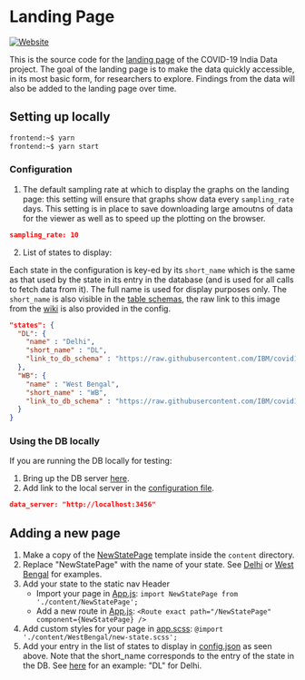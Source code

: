 # Landing Page

[![Website](https://img.shields.io/badge/design-carbon-blue)](https://www.carbondesignsystem.com/)

This is the source code for the [landing page](https://ibm.biz/covid-data-india) of the COVID-19 India Data project.
The goal of the landing page is to make the data quickly accessible, in its most basic form, for researchers to explore.
Findings from the data will also be added to the landing page over time.

## Setting up locally

```bash
frontend:~$ yarn
frontend:~$ yarn start
```

### Configuration

1. The default sampling rate at which to display the graphs on the landing page: this setting will ensure that
   graphs show data every `sampling_rate` days. This setting is in place to save downloading large amoutns of data
   for the viewer as well as to speed up the plotting on the browser.

```json
sampling_rate: 10
```

2. List of states to display:

Each state in the configuration is key-ed by its `short_name` which is the same as that used by the state
in its entry in the database (and is used for all calls to fetch data from it).
The full name is used for display purposes only.
The `short_name` is also visible in the [table schemas](https://github.com/IBM/covid19-india-data/wiki/States),
the raw link to this image from the [wiki](https://github.com/IBM/covid19-india-data/wiki)
is also provided in the config.

```json
"states": {
  "DL": {
    "name" : "Delhi",
    "short_name" : "DL",
    "link_to_db_schema" : "https://raw.githubusercontent.com/IBM/covid19-india-data/main/docs/images/DL_tables.png"
  },
  "WB": {
    "name" : "West Bengal",
    "short_name" : "WB",
    "link_to_db_schema" : "https://raw.githubusercontent.com/IBM/covid19-india-data/main/docs/images/WB_tables.png"
  }
}
```

### Using the DB locally

If you are running the DB locally for testing:

1. Bring up the DB server [here](../serve_db).
2. Add link to the local server in the [configuration file](./src/config.json).

```json
data_server: "http://localhost:3456"
```

## Adding a new page

1. Make a copy of the [NewStatePage](./src/content/NewStatePage) template inside the `content` directory.
2. Replace "NewStatePage" with the name of your state. See [Delhi](./src/content/Delhi) or [West Bengal](./src/content/WestBengal) for examples.
3. Add your state to the static nav Header
   - Import your page in [App.js](./src/App.js#L14): `import NewStatePage from './content/NewStatePage';`
   - Add a new route in [App.js](./src/App.js#L38): `<Route exact path="/NewStatePage" component={NewStatePage} />`
4. Add custom styles for your page in [app.scss](https://github.com/IBM/covid19-india-data/blob/main/frontend/src/app.scss#L14):
   `@import './content/WestBengal/new-state.scss';`
5. Add your entry in the list of states to display in [config.json](./src/config.json) as seen above. Note that the short_name corresponds to
   the entry of the state in the DB. See [here](../docs/images/DL_tables.png) for an example: "DL" for Delhi.
